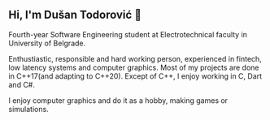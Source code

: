 ## Hi, I'm Dušan Todorović :wave:

Fourth-year Software Engineering student at Electrotechnical faculty in University of
Belgrade. 

Enthustiastic, responsible and hard working person, experienced in fintech, low latency systems and computer graphics.
Most of my projects are done in C++17(and adapting to C++20). Except of C++, I enjoy working in C, Dart and C#.

I enjoy computer graphics and do it as a hobby, making games or simulations.

























